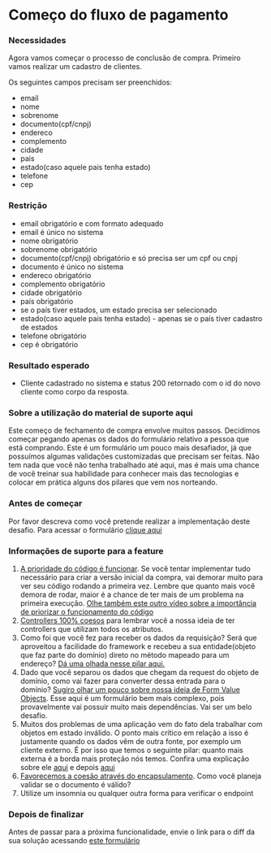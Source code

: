 # Começo do fluxo de pagamento

### **Necessidades**

Agora vamos começar o processo de conclusão de compra. Primeiro vamos realizar um cadastro de clientes. 

Os seguintes campos precisam ser preenchidos:

*   email
*   nome
*   sobrenome
*   documento(cpf/cnpj)
*   endereco
*   complemento
*   cidade
*   pais
*   estado(caso aquele pais tenha estado)
*   telefone
*   cep

### **Restrição**

*   email obrigatório e com formato adequado
*   email é único no sistema
*   nome obrigatório
*   sobrenome obrigatório
*   documento(cpf/cnpj) obrigatório e só precisa ser um cpf ou cnpj
*   documento é único no sistema
*   endereco obrigatório
*   complemento obrigatório
*   cidade obrigatório
*   país obrigatório
*   se o país tiver estados, um estado precisa ser selecionado
*   estado(caso aquele pais tenha estado) - apenas se o país tiver cadastro de estados
*   telefone obrigatório
*   cep é obrigatório

### **Resultado esperado**

*   Cliente cadastrado no sistema e status 200 retornado com o id do novo cliente como corpo da resposta.

### **Sobre a utilização do material de suporte aqui**

Este começo de fechamento de compra envolve muitos passos. Decidimos começar pegando apenas os dados do formulário relativo a pessoa que está comprando. Este é um formulário um pouco mais desafiador, já que possuímos algumas validações customizadas que precisam ser feitas. Não tem nada que você não tenha trabalhado até aqui, mas é mais uma chance de você treinar sua habilidade para conhecer mais das tecnologias e colocar em prática alguns dos pilares que vem nos norteando. ​

### Antes de começar

Por favor descreva como você pretende realizar a implementação deste desafio. Para acessar o formulário [clique aqui](https://forms.gle/J3ZpzrZ3NppXUZ3t7)

### **Informações de suporte para a feature**

1.  [A prioridade do código é funcionar](https://youtu.be/K1U1vzlPaVU). Se você tentar implementar tudo necessário para criar a versão inicial da compra, vai demorar muito para ver seu código rodando a primeira vez. Lembre que quanto mais você demora de rodar, maior é a chance de ter mais de um problema na primeira execução. [Olhe também este outro vídeo sobre a importância de priorizar o funcionamento do código](https://youtu.be/-WUFmUeeFro)
2.  [Controllers 100% coesos](https://youtu.be/NNKG2TFctfo) para lembrar você a nossa ideia de ter controllers que utilizam todos os atributos.
3.  Como foi que você fez para receber os dados da requisição? Será que aproveitou a facilidade do framework e recebeu a sua entidade(objeto que faz parte do domínio) direto no método mapeado para um endereço? [Dá uma olhada nesse pilar aqui.](https://youtu.be/AzyHKZwNg1A)
4.  Dado que você separou os dados que chegam da request do objeto de domínio, como vai fazer para converter dessa entrada para o domínio? [Sugiro olhar um pouco sobre nossa ideia de Form Value Objects](https://youtu.be/kzjSxBDQXp8). Esse aqui é um formulário bem mais complexo, pois provavelmente vai possuir muito mais dependências. Vai ser um belo desafio.
5.  Muitos dos problemas de uma aplicação vem do fato dela trabalhar com objetos em estado inválido. O ponto mais crítico em relação a isso é justamente quando os dados vêm de outra fonte, por exemplo um cliente externo. É por isso que temos o seguinte pilar: quanto mais externa é a borda mais proteção nós temos. Confira uma explicação sobre ele [aqui](https://youtu.be/XPXOhvrJT1w) e depois [aqui](https://youtu.be/kkKqo80whqo)
6.  [Favorecemos a coesão através do encapsulamento](https://youtu.be/HGcQlsynTuM). Como você planeja validar se o documento é válido?
7.  Utilize um insomnia ou qualquer outra forma para verificar o endpoint
    
### Depois de finalizar

Antes de passar para a próxima funcionalidade, envie o link para o diff da sua solução acessando [este formulário](https://forms.gle/beXvFuHAwU3GnuMT6)
